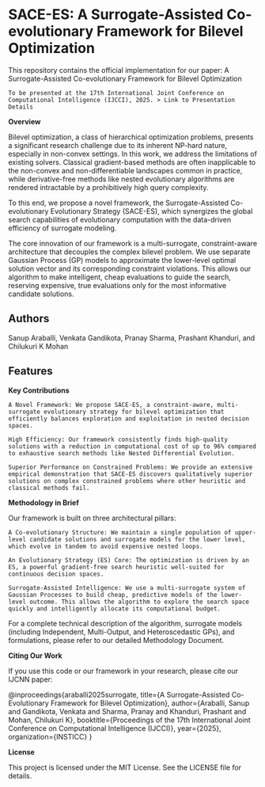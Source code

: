 # SACE-ES: A Surrogate-Assisted Co-evolutionary Framework for Bilevel Optimization


This repository contains the official implementation for our paper:
    A Surrogate-Assisted Co-evolutionary Framework for Bilevel Optimization
    
    To be presented at the 17th International Joint Conference on Computational Intelligence (IJCCI), 2025. > Link to Presentation Details

**Overview**

Bilevel optimization, a class of hierarchical optimization problems, presents a significant research challenge due to its inherent NP-hard nature, especially in non-convex settings. In this work, we address the limitations of existing solvers. Classical gradient-based methods are often inapplicable to the non-convex and non-differentiable landscapes common in practice, while derivative-free methods like nested evolutionary algorithms are rendered intractable by a prohibitively high query complexity.

To this end, we propose a novel framework, the Surrogate-Assisted Co-evolutionary Evolutionary Strategy (SACE-ES), which synergizes the global search capabilities of evolutionary computation with the data-driven efficiency of surrogate modeling.

The core innovation of our framework is a multi-surrogate, constraint-aware architecture that decouples the complex bilevel problem. We use separate Gaussian Process (GP) models to approximate the lower-level optimal solution vector and its corresponding constraint violations. This allows our algorithm to make intelligent, cheap evaluations to guide the search, reserving expensive, true evaluations only for the most informative candidate solutions.
## Authors

Sanup Araballi, Venkata Gandikota, Pranay Sharma, Prashant Khanduri, and Chilukuri K Mohan
## Features

**Key Contributions**

    A Novel Framework: We propose SACE-ES, a constraint-aware, multi-surrogate evolutionary strategy for bilevel optimization that efficiently balances exploration and exploitation in nested decision spaces.

    High Efficiency: Our framework consistently finds high-quality solutions with a reduction in computational cost of up to 96% compared to exhaustive search methods like Nested Differential Evolution.

    Superior Performance on Constrained Problems: We provide an extensive empirical demonstration that SACE-ES discovers qualitatively superior solutions on complex constrained problems where other heuristic and classical methods fail.



**Methodology in Brief**

Our framework is built on three architectural pillars:

    A Co-evolutionary Structure: We maintain a single population of upper-level candidate solutions and surrogate models for the lower level, which evolve in tandem to avoid expensive nested loops.

    An Evolutionary Strategy (ES) Core: The optimization is driven by an ES, a powerful gradient-free search heuristic well-suited for continuous decision spaces.

    Surrogate-Assisted Intelligence: We use a multi-surrogate system of Gaussian Processes to build cheap, predictive models of the lower-level outcome. This allows the algorithm to explore the search space quickly and intelligently allocate its computational budget.

For a complete technical description of the algorithm, surrogate models (including Independent, Multi-Output, and Heteroscedastic GPs), and formulations, please refer to our detailed Methodology Document.




**Citing Our Work**

If you use this code or our framework in your research, please cite our IJCNN paper:

@inproceedings{araballi2025surrogate,
  title={A Surrogate-Assisted Co-Evolutionary Framework for Bilevel Optimization},
  author={Araballi, Sanup and Gandikota, Venkata and Sharma, Pranay and Khanduri, Prashant and Mohan, Chilukuri K},
  booktitle={Proceedings of the 17th International Joint Conference on Computational Intelligence (IJCCI)},
  year={2025},
  organization={INSTICC}
}


**License**

This project is licensed under the MIT License. See the LICENSE file for details.
